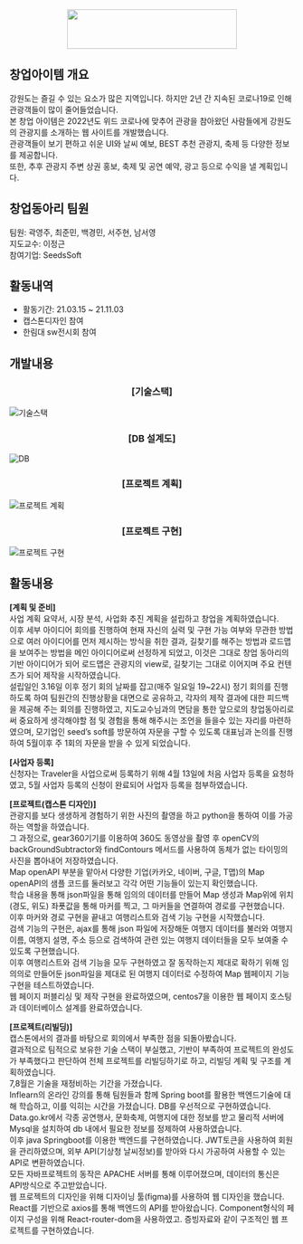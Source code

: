 <div align="center">
  
<img src="https://user-images.githubusercontent.com/77434165/121373300-eb400800-c979-11eb-9c40-bdcb44a1604b.png" width="300" height="70" align="center" />

</div>

## 창업아이템 개요
강원도는 즐길 수 있는 요소가 많은 지역입니다. 하지만 2년 간 지속된 코로나19로 인해 관광객들이 많이 줄어들었습니다.<br/>
본 창업 아이템은 2022년도 위드 코로나에 맞추어 관광을 참아왔던 사람들에게 강원도의 관광지를 소개하는 웹 사이트를 개발했습니다.<br/>
관광객들이 보기 편하고 쉬운 UI와 날씨 예보, BEST 추천 관광지, 축제 등 다양한 정보를 제공합니다.<br/>
또한, 추후 관광지 주변 상권 홍보, 축제 및 공연 예약, 광고 등으로 수익을 낼 계획입니다.<br/>

## 창업동아리 팀원
팀원: 곽영주, 최준민, 백경민, 서주현, 남서영<br/>
지도교수: 이정근<br/>
참여기업: SeedsSoft<br/>

## 활동내역
- 활동기간: 21.03.15 ~ 21.11.03
- 캡스톤디자인 참여
- 한림대 sw전시회 참여

## 개발내용
<div align="center"><h3>[기술스택]</h3></div>

![기술스택](https://user-images.githubusercontent.com/77434165/140799326-6210aee4-bc89-4add-ad5d-611ef1d17fa7.png)

<div align="center"><h3>[DB 설계도]</h3></div>

![DB](https://user-images.githubusercontent.com/77434165/142240976-f95f57cf-e5f8-4049-b51d-232976aa68c5.PNG)

<div align="center"><h3>[프로젝트 계획]</h3></div>

![프로젝트 계획](https://user-images.githubusercontent.com/77434165/140800117-c147d279-cce9-49d4-82ca-50a4478a1593.png)

<div align="center"><h3>[프로젝트 구현]</h3></div>

![프로젝트 구현](https://user-images.githubusercontent.com/77434165/140800814-ff43c6b6-1e67-4cf0-9a39-7ac15820239c.png)

## 활동내용
**[계획 및 준비]**<br>
사업 계획 요약서, 시장 분석, 사업화 추진 계획을 설립하고 창업을 계획하였습니다.<br>
이후 세부 아이디어 회의를 진행하여 현재 자신의 실력 및 구현 가능 여부와 무관한 방법으로 여러 아이디어를 먼저 제시하는 방식을 취한 결과, 길찾기를 해주는 방법과 로드맵을 보여주는 방법을 메인 아이디어로써 선정하게 되었고, 이것은 그대로 창업 동아리의 기반 아이디어가 되어 로드맵은 관광지의 view로, 길찾기는 그대로 이어지며 주요 컨텐츠가 되어 제작을 시작하였습니다.<br>
설립일인 3.16일 이후 정기 회의 날짜를 잡고(매주 일요일 19~22시) 정기 회의를 진행하도록 하여 팀원간의 진행상황을 대면으로 공유하고, 각자의 제작 결과에 대한 피드백을 제공해 주는 회의를 진행하였고, 지도교수님과의 면담을 통한 앞으로의 창업동아리로써 중요하게 생각해야할 점 및 경험을 통해 해주시는 조언을 들을수 있는 자리를 마련하였으며, 모기업인 seed’s soft를 방문하여 자문을 구할 수 있도록 대표님과 논의를 진행하여 5월이후 주 1회의 자문을 받을 수 있게 되었습니다.<br>

**[사업자 등록]**<br>
신청자는 Traveler을 사업으로써 등록하기 위해 4월 13일에 처음 사업자 등록을 요청하였고, 5월 사업자 등록의 신청이 완료되어 사업자 등록을 첨부하였습니다.<br>

**[프로젝트(캡스톤 디자인)]**<br>
관광지를 보다 생생하게 경험하기 위한 사진의 촬영을 하고 python을 통하여 이를 가공하는 역할을 하였습니다.<br>
그 과정으로, gear360기기를 이용하여 360도 동영상을 촬영 후 openCV의 backGroundSubtractor와 findContours 메서드를 사용하여 동체가 없는 타이밍의 사진을 뽑아내어 저장하였습니다.<br>
Map openAPI 부분을 맡아서 다양한 기업(카카오, 네이버, 구글, T맵)의 Map openAPI의 샘플 코드를 둘러보고 각각 어떤 기능들이 있는지 확인했습니다.<br>
학습 내용을 통해 json파일을 통해 임의의 데이터를 만들어 Map 생성과 Map위에 위치(경도, 위도) 좌푯값을 통해 마커를 찍고, 그 마커들을 연결하여 경로를 구현했습니다.<br>
이후 마커와 경로 구현을 끝내고 여행리스트와 검색 기능 구현을 시작했습니다.<br>
검색 기능의 구현은, ajax를 통해 json 파일에 저장해둔 여행지 데이터를 불러와 여행지 이름, 여행지 설명, 주소 등으로 검색하여 관련 있는 여행지 데이터들을 모두 보여줄 수 있도록 구현했습니다.<br>
이후 여행리스트와 검색 기능을 모두 구현하였고 잘 동작하는지 제대로 확하기 위해 임의의로 만들어둔 json파일을 제대로 된 여행지 데이터로 수정하여 Map 웹페이지 기능 구현을 테스트하였습니다.<br>
웹 페이지 퍼블리싱 및 제작 구현을 완료하였으며, centos7을 이용한 웹 페이지 호스팅과 데이터베이스 설계를 완료하였습니다.<br>

**[프로젝트(리빌딩)]**<br>
캡스톤에서의 결과를 바탕으로 회의에서 부족한 점을 되돌아봤습니다.<br>
결과적으로 팀적으로 보유한 기술 스택이 부실했고, 기반이 부족하여 프로젝트의 완성도가 부족했다고 판단하여 전체 프로젝트를 리빌딩하기로 하고, 리빌딩 계획 및 구조를 계획하였습니다.<br>
7,8월은 기술을 재정비하는 기간을 가졌습니다.<br>
Inflearn의 온라인 강의를 통해 팀원들과 함께 Spring boot를 활용한 백엔드기술에 대해 학습하고, 이를 익히는 시간을 가졌습니다. DB를 우선적으로 구현하였습니다.<br>
Data.go.kr에서 각종 공연행사, 문화축제, 여행지에 대한 정보를 받고 물리적 서버에 Mysql을 설치하여 db 내에서 필요한 정보를 정제하여 사용하였습니다.<br>
이후 java Springboot를 이용한 백엔드를 구현하였습니다. JWT토큰을 사용하여 회원을 관리하였으며, 외부 API(기상청 날씨정보)를 받아와 다시 가공하여 사용할 수 있는 API로 변환하였습니다.<br>
모든 자바프로젝트의 동작은 APACHE 서버를 통해 이루어졌으며, 데이터의 통신은 API방식으로 주고받았습니다.<br> 
웹 프로젝트의 디자인을 위해 디자이닝 툴(figma)를 사용하여 웹 디자인을 했습니다.<br>
React를 기반으로 axios를 통해 백엔드의 API를 받아왔습니다. Component형식의 페이지 구성을 위해 React-router-dom을 사용하였고. 증빙자료와 같이 구조적인 웹 프로젝트를 구현하였습니다.<br>
